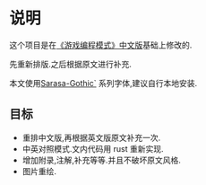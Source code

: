 # 说明

这个项目是在[《游戏编程模式》中文版](https://github.com/tkchu/Game-Programming-Patterns-CN)基础上修改的.

先重新排版.之后根据原文进行补充.

本文使用[Sarasa-Gothic`](https://github.com/be5invis/Sarasa-Gothic/releases/latest) 系列字体,建议自行本地安装.

## 目标

- 重排中文版,再根据英文版原文补充一次.
- 中英对照模式.文内代码用 rust 重新实现.
- 增加附录,注解,补充等等.并且不破坏原文风格.
- 图片重绘.
